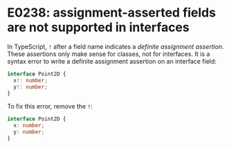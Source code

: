 # E0238: assignment-asserted fields are not supported in interfaces

In TypeScript, `!` after a field name indicates a *definite assignment
assertion*. These assertions only make sense for classes, not for interfaces. It
is a syntax error to write a definite assignment assertion on an interface
field:

```typescript
interface Point2D {
  x!: number;
  y!: number;
}
```

To fix this error, remove the `!`:

```typescript
interface Point2D {
  x: number;
  y: number;
}
```
